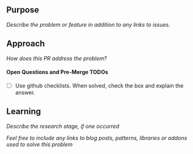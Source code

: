 <!--This is just a template - feel free to delete any and all of it and replace as appropriate.-->

## Purpose

_Describe the problem or feature in addition to any links to issues._

## Approach

_How does this PR address the problem?_

#### Open Questions and Pre-Merge TODOs

- [ ] Use github checklists. When solved, check the box and explain the answer.

## Learning

_Describe the research stage, if one occurred_

_Feel free to include any links to blog posts, patterns, libraries or addons used to solve this problem_
